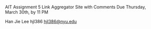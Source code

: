 AIT Assignment 5
Link Aggregator Site with Comments 
Due Thursday, March 30th, by 11 PM 

Han Jie Lee
hjl386
hjl386@nyu.edu 
